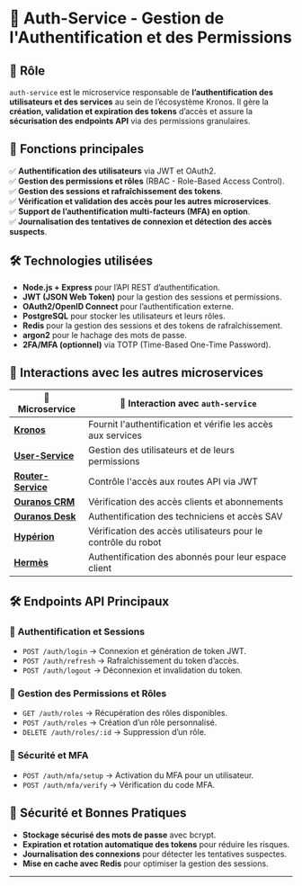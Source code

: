 # 📌 Auth-Service - Gestion de l'Authentification et des Permissions

## 🚀 Rôle
`auth-service` est le microservice responsable de **l’authentification des utilisateurs et des services** au sein de l’écosystème Kronos. Il gère la **création, validation et expiration des tokens** d’accès et assure la **sécurisation des endpoints API** via des permissions granulaires.

## 🔐 Fonctions principales
✅ **Authentification des utilisateurs** via JWT et OAuth2.  
✅ **Gestion des permissions et rôles** (RBAC - Role-Based Access Control).  
✅ **Gestion des sessions et rafraîchissement des tokens**.  
✅ **Vérification et validation des accès pour les autres microservices**.  
✅ **Support de l’authentification multi-facteurs (MFA) en option**.  
✅ **Journalisation des tentatives de connexion et détection des accès suspects**.  

## 🛠 Technologies utilisées
- **Node.js + Express** pour l’API REST d’authentification.  
- **JWT (JSON Web Token)** pour la gestion des sessions et permissions.  
- **OAuth2/OpenID Connect** pour l’authentification externe.  
- **PostgreSQL** pour stocker les utilisateurs et leurs rôles.  
- **Redis** pour la gestion des sessions et des tokens de rafraîchissement.  
- **argon2** pour le hachage des mots de passe.  
- **2FA/MFA (optionnel)** via TOTP (Time-Based One-Time Password).  

## 🔗 Interactions avec les autres microservices
| 📌 Microservice | 🔄 Interaction avec `auth-service` |
|----------------|----------------------------------|
| **[Kronos](../kronos_index.md)** | Fournit l'authentification et vérifie les accès aux services |
| **[User-Service](../user_service/index.md)** | Gestion des utilisateurs et de leurs permissions |
| **[Router-Service](../router_service/index.md)** | Contrôle l'accès aux routes API via JWT |
| **[Ouranos CRM](../../ouranos_crm/ouranos_crm_index.md)** | Vérification des accès clients et abonnements |
| **[Ouranos Desk](../../ouranos_desk/ouranos_desk_index.md)** | Authentification des techniciens et accès SAV |
| **[Hypérion](../../hyperion/hyperion_index.md)** | Vérification des accès utilisateurs pour le contrôle du robot |
| **[Hermès](../../hermes/hermes_index.md)** | Authentification des abonnés pour leur espace client |

## 🛠 Endpoints API Principaux
### 🔑 **Authentification et Sessions**
- `POST /auth/login` → Connexion et génération de token JWT.  
- `POST /auth/refresh` → Rafraîchissement du token d’accès.  
- `POST /auth/logout` → Déconnexion et invalidation du token.  

### 🔏 **Gestion des Permissions et Rôles**
- `GET /auth/roles` → Récupération des rôles disponibles.  
- `POST /auth/roles` → Création d’un rôle personnalisé.  
- `DELETE /auth/roles/:id` → Suppression d’un rôle.  

### 🔐 **Sécurité et MFA**
- `POST /auth/mfa/setup` → Activation du MFA pour un utilisateur.  
- `POST /auth/mfa/verify` → Vérification du code MFA.  

## 🚀 Sécurité et Bonnes Pratiques
- **Stockage sécurisé des mots de passe** avec bcrypt.  
- **Expiration et rotation automatique des tokens** pour réduire les risques.  
- **Journalisation des connexions** pour détecter les tentatives suspectes.  
- **Mise en cache avec Redis** pour optimiser la gestion des sessions.  

---
